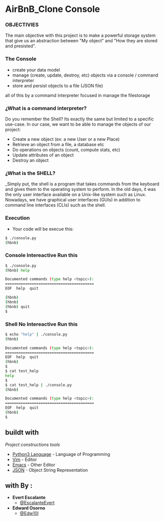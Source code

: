 # AirBnB_Clone Console

### OBJECTIVIES

The main objective with this project is to make a powerful storage system that give us an abstraction between "My object" and "How they are stored and presisted".

### The Console

* create your data model
* manage (create, update, destroy, etc) objects via a console / command interpreter
* store and persist objects to a file (JSON file)

all of this by a commamd interpreter focused in manage the filestorage

### ¿What is a command interpreter?

Do you remember the Shell? Its exactly the same but limited to a specific use-case. In our case, we want to be able to manage the objects of our project:

* Create a new object (ex: a new User or a new Place)
* Retrieve an object from a file, a database etc
* Do operations on objects (count, compute stats, etc)
* Update attributes of an object
* Destroy an object

### ¿What is the SHELL? 

_Simply put, the shell is a program that takes commands from the keyboard and gives them to the operating system to perform. In the old days, it was the only user interface available on a Unix-like system such as Linux. Nowadays, we have graphical user interfaces (GUIs) in addition to command line interfaces (CLIs) such as the shell.

### Execution

* Your code will be execue this:

```sh
$ ./console.py
(hbnb) 
```

### Console Intereactive Run this

```sh
$ ./console.py
(hbnb) help

Documented commands (type help <topic>):
========================================
EOF  help  quit

(hbnb) 
(hbnb) 
(hbnb) quit
$
```

### Shell No Intereactive Run this

```sh
$ echo "help" | ./console.py
(hbnb)

Documented commands (type help <topic>):
========================================
EOF  help  quit
(hbnb) 
$
$ cat test_help
help
$
$ cat test_help | ./console.py
(hbnb)

Documented commands (type help <topic>):
========================================
EOF  help  quit
(hbnb) 
$
```
## buildt with 

_Project constructions tools_

* [Python3 Language]() - Language of Programming
* [Vim](https://www.javascript.com/) - Editor
* [Emacs]() - Other Editor
* [JSON]() - Object String Representation

##   with   By  :
* **Evert Escalante**
  * [@EscalanteEvert](https://twitter.com/EscalanteEvert)
* **Edward Osorno**
  * [@Edw10l](https://twitter.com/Edw10l)